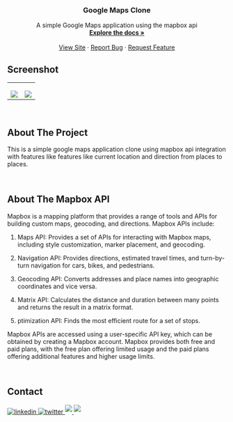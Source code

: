 <!-- PROJECT LOGO -->
<br />
<div align="center">

  <h3 align="center">Google Maps Clone</h3>

  <p align="center">
    A simple Google Maps application using the mapbox api
    <br />
    <a href="https://github.com/Jauharmuhammed/parkerpen-home-page"><strong>Explore the docs »</strong></a>
    <br />
    <br />
    <a href="https://github.com/Jauharmuhammed/google-maps-mapboxapi">View Site</a>
    ·
    <a href="https://github.com/Jauharmuhammed/google-maps-mapboxapi/issues">Report Bug</a>
    ·
    <a href="https://github.com/Jauharmuhammed/google-maps-mapboxapi/issues">Request Feature</a>
  </p>
</div>


## Screenshot

<table width="100%"> 
<tr>

<td width="50%">
<p align="center">
</p>
<img src="https://github.com/Jauharmuhammed/google-maps-mapboxapi/blob/main/assets/google-map.png">  
</td>
  <td width="50%">      
<p align="center">
</p>
<img src="https://github.com/Jauharmuhammed/google-maps-mapboxapi/blob/main/assets/google-map-direction.png">
</td> 
</table>
<br/>

## About The Project
This is a simple google maps application clone using mapbox api integration with features like features like current location and direction from places to places.

<br>

## About The Mapbox API
Mapbox is a mapping platform that provides a range of tools and APIs for building custom maps, geocoding, and directions. Mapbox APIs include:

1. Maps API: Provides a set of APIs for interacting with Mapbox maps, including style customization, marker placement, and geocoding.

2. Navigation API: Provides directions, estimated travel times, and turn-by-turn navigation for cars, bikes, and pedestrians.

3. Geocoding API: Converts addresses and place names into geographic coordinates and vice versa.

4. Matrix API: Calculates the distance and duration between many points and returns the result in a matrix format.

5. ptimization API: Finds the most efficient route for a set of stops.

Mapbox APIs are accessed using a user-specific API key, which can be obtained by creating a Mapbox account. Mapbox provides both free and paid plans, with the free plan offering limited usage and the paid plans offering additional features and higher usage limits.

<br>


## Contact

<div align='left'>

<a href="https://linkedin.com/in/jauharmuhammed" target="_blank">
<img src="https://img.shields.io/badge/linkedin-%2300acee.svg?color=405DE6&style=for-the-badge&logo=linkedin&logoColor=white" alt=linkedin style="margin-bottom: 5px;"/>
</a>
	
<a href="https://twitter.com/jauharmuhammed_" target="_blank">
<img src="https://img.shields.io/badge/twitter-%2300acee.svg?color=1DA1F2&style=for-the-badge&logo=twitter&logoColor=white" alt=twitter style="margin-bottom: 5px;"/>
</a>
	
<a href="mailto:jauharmuhammedk@gmail.com" target="_blank">
<img src="https://img.shields.io/badge/gmail-%23EA4335.svg?style=for-the-badge&logo=gmail&logoColor=white" t=mail style="margin-bottom: 5px;" />
</a>
	
		
<a href="https://codepen.io/jauharmuhammed" target="_blank">
<img src="https://img.shields.io/badge/codepen-%23000000.svg?style=for-the-badge&logo=codepen&logoColor=white" t=mail style="margin-bottom: 5px;" />
</a>

</div>
